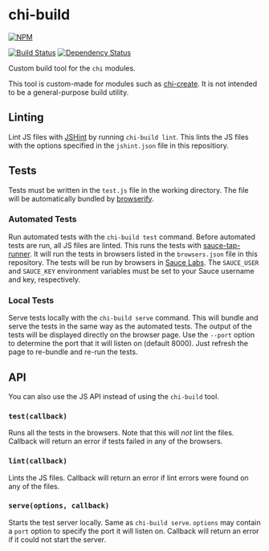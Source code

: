 # chi-build

[![NPM](https://nodei.co/npm/chi-build.png?compact=true)](https://nodei.co/npm/chi-build/)

[![Build Status](https://travis-ci.org/conradz/chi-build.png?branch=master)](https://travis-ci.org/conradz/chi-build)
[![Dependency Status](https://gemnasium.com/conradz/chi-build.png)](https://gemnasium.com/conradz/chi-build)

Custom build tool for the `chi` modules.

This tool is custom-made for modules such as
[chi-create](https://github.com/conradz/chi-create). It is not intended to be a
general-purpose build utility.

## Linting

Lint JS files with [JSHint](http://jshint.com/) by running `chi-build lint`.
This lints the JS files with the options specified in the `jshint.json` file in
this repositiory.

## Tests

Tests must be written in the `test.js` file in the working directory. The file
will be automatically bundled by
[browserify](https://github.com/substack/node-browserify).

### Automated Tests

Run automated tests with the `chi-build test` command. Before automated tests
are run, all JS files are linted. This runs the tests with
[sauce-tap-runner](https://github.com/conradz/sauce-tap-runner). It will run the
tests in browsers listed in the `browsers.json` file in this repository. The
tests will be run by browsers in [Sauce Labs](https://saucelabs.com/). The
`SAUCE_USER` and `SAUCE_KEY` environment variables must be set to your Sauce
username and key, respectively.

### Local Tests

Serve tests locally with the `chi-build serve` command. This will bundle and
serve the tests in the same way as the automated tests. The output of the tests
will be displayed directly on the browser page. Use the `--port` option to
determine the port that it will listen on (default 8000). Just refresh the page
to re-bundle and re-run the tests.

## API

You can also use the JS API instead of using the `chi-build` tool.

### `test(callback)`

Runs all the tests in the browsers. Note that this will *not* lint the files.
Callback will return an error if tests failed in any of the browsers.

### `lint(callback)`

Lints the JS files. Callback will return an error if lint errors were found on
any of the files.

### `serve(options, callback)`

Starts the test server locally. Same as `chi-build serve`. `options` may contain
a `port` option to specify the port it will listen on. Callback will return an
error if it could not start the server.